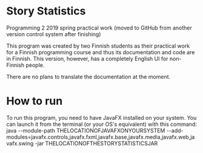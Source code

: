 # Story Statistics

Programming 2 2019 spring practical work (moved to GitHub from another version control system after finishing)

This program was created by two Finnish students as their practical work for a Finnish programming course and thus its documentation and code are in Finnish. This version, however, has a completely English UI for non-Finnish people.

There are no plans to translate the documentation at the moment.

# How to run

To run this program, you need to have JavaFX installed on your system. You can launch it from the terminal (or your OS's equivalent) with this command:
java --module-path THELOCATIONOFJAVAFXONYOURSYSTEM --add-modules=javafx.controls,javafx.fxml,javafx.base,javafx.media,javafx.web,javafx.swing -jar THELOCATIONOFTHESTORYSTATISTICSJAR
